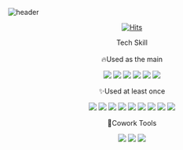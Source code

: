 
![header](https://capsule-render.vercel.app/api?type=waving&color=gradient&height=150&text=Welcome&nbsp;Hanny's&nbsp;Github&fontSize=40&fontAlign=68)


<div align="center">
  
[![Hits](https://hits.seeyoufarm.com/api/count/incr/badge.svg?url=https%3A%2F%2Fgithub.com%2Fhanny310%2Fhit-counter&count_bg=%23F5C8E6&title_bg=%23F18A8A&icon=&icon_color=%23E7E7E7&title=hits&edge_flat=false)](https://hits.seeyoufarm.com)

  
Tech Skill
<br/>
<br/>
🔥Used as the main

<img src="https://img.shields.io/badge/JAVA-007396?style=flat&logo=Java&logoColor=white"/></a>
<img src="https://img.shields.io/badge/Spring-6DB33F?style=flat&logo=Spring&logoColor=white"/></a>
<img src="https://img.shields.io/badge/SpringBoot-6DB33F?style=flat&logo=SpringBoot&logoColor=white"/></a>
<img src="https://img.shields.io/badge/SpringSecurity-6DB33F?style=flat&logo=SpringSecurity&logoColor=white"/></a>
<img src="https://img.shields.io/badge/MySQL-4479A1?style=flat&logo=MySQL&logoColor=white"/></a>
<img src="https://img.shields.io/badge/Oracle-F80000?style=flat&logo=Oracle&logoColor=white"/></a>


✨Used at least once

<img src="https://img.shields.io/badge/Vue.js-4FC08D?style=flat&logo=Vue.js&logoColor=white"/></a>
<img src="https://img.shields.io/badge/Node.js-339933?style=flat&logo=Node.js&logoColor=white"/></a>
<img src="https://img.shields.io/badge/HTML5-E34F26?style=flat&logo=HTML5&logoColor=white"/></a>
<img src="https://img.shields.io/badge/CSS3-1572B6?style=flat&logo=CSS3&logoColor=white"/></a>
<img src="https://img.shields.io/badge/JavaScript-F7DF1E?style=flat&logo=JavaScript&logoColor=white"/></a>
<img src="https://img.shields.io/badge/Docker-2496ED?style=flat&logo=Docker&logoColor=white"/></a>
<img src="https://img.shields.io/badge/jQuery-0769AD?style=flat&logo=jQuery&logoColor=white"/></a>
<img src="https://img.shields.io/badge/Elasticsearch-005571?style=flat&logo=Elasticsearch&logoColor=white"/></a>
<img src="https://img.shields.io/badge/Figma-F24E1E?style=flat&logo=Figma&logoColor=white"/></a>


📣Cowork Tools

<img src="https://img.shields.io/badge/Github-181717?style=flat&logo=Github&logoColor=white"/></a>
<img src="https://img.shields.io/badge/Slack-4A154B?style=flat&logo=Githubs&logoColor=white"/></a>
<img src="https://img.shields.io/badge/Github-181717?style=flat&logo=Githubs&logoColor=white"/></a>



</div>




